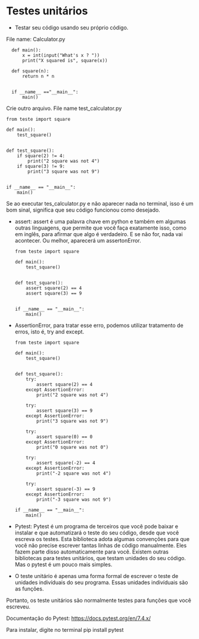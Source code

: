 # Testes unitários
* Testar seu código usando seu próprio código.

File name: Calculator.py

      def main():
          x = int(input("What's x ? "))
          print("X squared is", square(x))

      def square(n):
          return n * n


      if __name__ =="__main__":
          main()

Crie outro arquivo. File name test_calculator.py

    from teste import square

    def main():
        test_square()


    def test_square():
        if square(2) != 4:
            print("2 square was not 4")
        if square(3) != 9:
            print("3 square was not 9")


    if __name__ == "__main__":
        main()

Se ao executar tes_calculator.py e não aparecer nada no terminal, isso é um bom sinal, significa que seu código funcionou como desejado.

* assert: assert é uma palavra chave em python e também em algumas outras linguagens,
 que permite que você faça exatamente isso, como em inglês, para afirmar que algo é verdadeiro.
 E se não for, nada vai acontecer. Ou melhor, aparecerá um assertonError.

      from teste import square

      def main():
          test_square()


      def test_square():
          assert square(2) == 4
          assert square(3) == 9


      if __name__ == "__main__":
          main()

* AssertionError, para tratar esse erro, podemos utilizar tratamento de erros, isto é, try and except.

      from teste import square

      def main():
          test_square()


      def test_square():
          try:
              assert square(2) == 4
          except AssertionError:
              print("2 square was not 4")
  
          try:
              assert square(3) == 9
          except AssertionError:
              print("3 square was not 9")
  
          try:
              assert square(0) == 0
          except AssertionError:
              print("0 square was not 0")

          try:
              assert square(-2) == 4
          except AssertionError:
              print("-2 square was not 4")
  
          try:
              assert square(-3) == 9
          except AssertionError:
              print("-3 square was not 9")

      if __name__ == "__main__":
          main()

  
* Pytest: Pytest é um programa de terceiros que você pode baixar e instalar e que automatizará o teste do seu código, desde que você escreva os testes. Esta biblioteca adota algumas convenções para que você não precise escrever tantas linhas de código manualmente. Eles fazem parte disso automaticamente para você. Existem outras bibliotecas para testes unitários, que testam unidades do seu código. Mas o pytest é um pouco mais simples.

* O teste unitário é apenas uma forma formal de escrever o teste de unidades indivíduais do seu programa. Essas unidades indivíduais são as funções. 

Portanto, os teste unitários são normalmente testes para funções que você escreveu. 

Documentação do Pytest: https://docs.pytest.org/en/7.4.x/ 

Para instalar, digite no terminal pip install pytest


